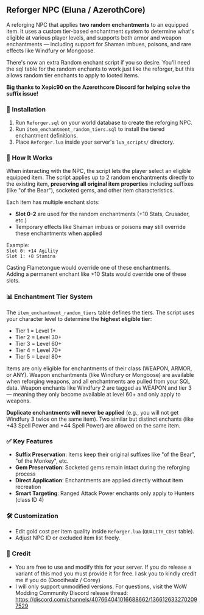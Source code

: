## Reforger NPC (Eluna / AzerothCore)
A reforging NPC that applies **two random enchantments** to an equipped item. It uses a custom tier-based enchantment system to determine what's eligible at various player levels, and supports both armor and weapon enchantments — including support for Shaman imbues, poisons, and rare effects like Windfury or Mongoose.

There's now an extra Random enchant script if you so desire. You'll need the sql table for the random enchants to work just like the reforger, but this allows random tier enchants to apply to looted items.

**Big thanks to Xepic90 on the Azerothcore Discord for helping solve the suffix issue!**

### 💾 Installation
1. Run `Reforger.sql` on your world database to create the reforging NPC.
2. Run `item_enchantment_random_tiers.sql` to install the tiered enchantment definitions.  
3. Place `Reforger.lua` inside your server's `lua_scripts/` directory.

### 🔧 How It Works
When interacting with the NPC, the script lets the player select an eligible equipped item. The script applies up to 2 random enchantments directly to the existing item, **preserving all original item properties** including suffixes (like "of the Bear"), socketed gems, and other item characteristics.

Each item has multiple enchant slots:
- **Slot 0-2** are used for the random enchantments (+10 Stats, Crusader, etc.)
- Temporary effects like Shaman imbues or poisons may still override these enchantments when applied

Example:  
`Slot 0: +14 Agility`  
`Slot 1: +8 Stamina`  

Casting Flametongue would override one of these enchantments.  
Adding a permanent enchant like +10 Stats would override one of these slots.

### 📊 Enchantment Tier System  
The `item_enchantment_random_tiers` table defines the tiers. The script uses your character level to determine the **highest eligible tier**:
- Tier 1 = Level 1+
- Tier 2 = Level 30+  
- Tier 3 = Level 60+
- Tier 4 = Level 70+
- Tier 5 = Level 80+

Items are only eligible for enchantments of their class (WEAPON, ARMOR, or ANY). Weapon enchantments (like Windfury or Mongoose) are available when reforging weapons, and all enchantments are pulled from your SQL data. Weapon enchants like Windfury 2 are tagged as WEAPON and tier 3 — meaning they only become available at level 60+ and only apply to weapons.

**Duplicate enchantments will never be applied** (e.g., you will not get Windfury 3 twice on the same item). Two similar but distinct enchants (like +43 Spell Power and +44 Spell Power) are allowed on the same item.

### ✅ Key Features
- **Suffix Preservation**: Items keep their original suffixes like "of the Bear", "of the Monkey", etc.
- **Gem Preservation**: Socketed gems remain intact during the reforging process
- **Direct Application**: Enchantments are applied directly without item recreation
- **Smart Targeting**: Ranged Attack Power enchants only apply to Hunters (class ID 4)

### 🛠 Customization
- Edit gold cost per item quality inside `Reforger.lua` (`QUALITY_COST` table).
- Adjust NPC ID or excluded item list freely.

### 🧾 Credit
- You are free to use and modify this for your server. If you do release a variant of this mod you must provide it for free. I ask you to kindly credit me if you do (Doodihealz / Corey) 
- I will only support unmodified versions. For questions, visit the WoW Modding Community Discord release thread: https://discord.com/channels/407664041016688662/1366126332702097529
